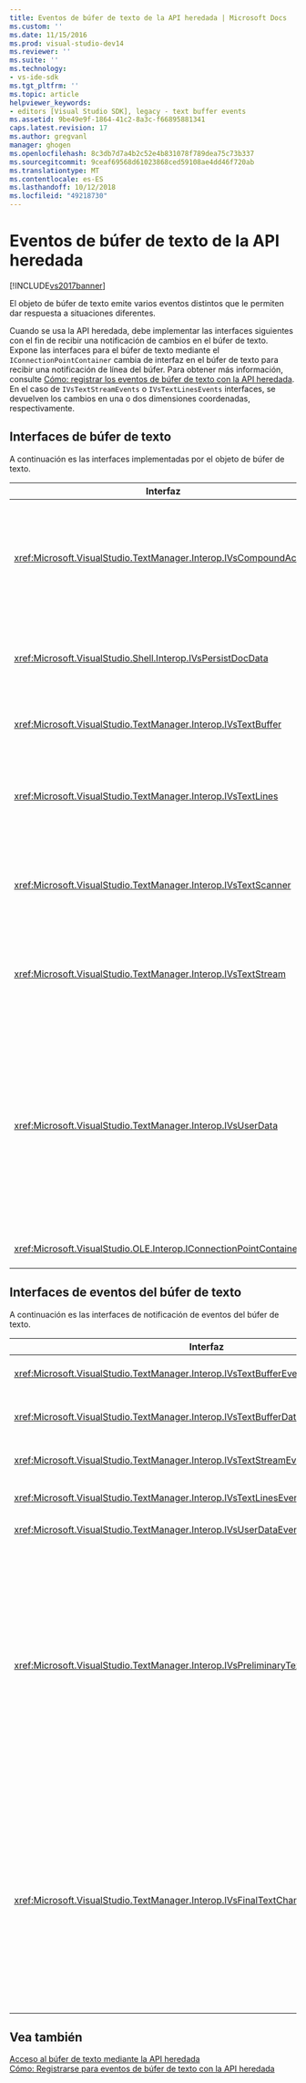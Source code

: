 ```yaml
---
title: Eventos de búfer de texto de la API heredada | Microsoft Docs
ms.custom: ''
ms.date: 11/15/2016
ms.prod: visual-studio-dev14
ms.reviewer: ''
ms.suite: ''
ms.technology:
- vs-ide-sdk
ms.tgt_pltfrm: ''
ms.topic: article
helpviewer_keywords:
- editors [Visual Studio SDK], legacy - text buffer events
ms.assetid: 9be49e9f-1864-41c2-8a3c-f66895881341
caps.latest.revision: 17
ms.author: gregvanl
manager: ghogen
ms.openlocfilehash: 8c3db7d7a4b2c52e4b831078f789dea75c73b337
ms.sourcegitcommit: 9ceaf69568d61023868ced59108ae4dd46f720ab
ms.translationtype: MT
ms.contentlocale: es-ES
ms.lasthandoff: 10/12/2018
ms.locfileid: "49218730"
---
```

# <a name="text-buffer-events-in-the-legacy-api"></a>Eventos de búfer de texto de la API heredada
[!INCLUDE[vs2017banner](../includes/vs2017banner.md)]

El objeto de búfer de texto emite varios eventos distintos que le permiten dar respuesta a situaciones diferentes.  
  
 Cuando se usa la API heredada, debe implementar las interfaces siguientes con el fin de recibir una notificación de cambios en el búfer de texto. Expone las interfaces para el búfer de texto mediante el `IConnectionPointContainer` cambia de interfaz en el búfer de texto para recibir una notificación de línea del búfer. Para obtener más información, consulte [Cómo: registrar los eventos de búfer de texto con la API heredada](../extensibility/how-to-register-for-text-buffer-events-with-the-legacy-api.md). En el caso de `IVsTextStreamEvents` o `IVsTextLinesEvents` interfaces, se devuelven los cambios en una o dos dimensiones coordenadas, respectivamente.  
  
## <a name="text-buffer-interfaces"></a>Interfaces de búfer de texto  
 A continuación es las interfaces implementadas por el objeto de búfer de texto.  
  
|Interfaz|Descripción|  
|---------------|-----------------|  
|<xref:Microsoft.VisualStudio.TextManager.Interop.IVsCompoundAction>|Permite la creación de acciones compuestas (es decir, las acciones que se agrupan en una unidad de deshacer y rehacer único).|  
|<xref:Microsoft.VisualStudio.Shell.Interop.IVsPersistDocData>|Habilita la persistencia de datos administrados por el búfer de texto del documento.|  
|<xref:Microsoft.VisualStudio.TextManager.Interop.IVsTextBuffer>|Proporciona servicios básicos; muchos clientes usan.|  
|<xref:Microsoft.VisualStudio.TextManager.Interop.IVsTextLines>|Proporciona de lectura y escritura mediante coordenadas bidimensionales. Se hereda de `IVsTextBuffer`.|  
|<xref:Microsoft.VisualStudio.TextManager.Interop.IVsTextScanner>|Rápido, proporciona acceso secuencial orientado a secuencias al texto en el búfer.|  
|<xref:Microsoft.VisualStudio.TextManager.Interop.IVsTextStream>|Proporciona de lectura y escritura mediante coordenadas unidimensionales. Se hereda de `IVsTextBuffer`.|  
|<xref:Microsoft.VisualStudio.TextManager.Interop.IVsUserData>|Proporciona acceso a una colección genérica de propiedades. La propiedad más importante es el nombre o el moniker del búfer. Puede almacenar sus propios datos aleatorios en el búfer con esta interfaz mediante la creación de un GUID y usarlo como clave.|  
|<xref:Microsoft.VisualStudio.OLE.Interop.IConnectionPointContainer>|Admite puntos de conexión para los eventos.|  
  
## <a name="text-buffer-event-interfaces"></a>Interfaces de eventos del búfer de texto  
 A continuación es las interfaces de notificación de eventos del búfer de texto.  
  
|Interfaz|Descripción|  
|---------------|-----------------|  
|<xref:Microsoft.VisualStudio.TextManager.Interop.IVsTextBufferEvents>|Notifica a los clientes cuando un nuevo servicio de lenguaje se asocia con un búfer de texto.|  
|<xref:Microsoft.VisualStudio.TextManager.Interop.IVsTextBufferDataEvents>|Notifica a los clientes cuando se inicializa un búfer de texto y cuando se realizan cambios a los datos en el búfer de texto.|  
|<xref:Microsoft.VisualStudio.TextManager.Interop.IVsTextStreamEvents>|Notifica a los clientes los cambios en el búfer de texto subyacente en coordenadas unidimensionales.|  
|<xref:Microsoft.VisualStudio.TextManager.Interop.IVsTextLinesEvents>|Notifica a los clientes los cambios en el búfer de texto subyacente en coordenadas bidimensionales.|  
|<xref:Microsoft.VisualStudio.TextManager.Interop.IVsUserDataEvents>|Notifica a los clientes los cambios a los datos de usuario.|  
|<xref:Microsoft.VisualStudio.TextManager.Interop.IVsPreliminaryTextChangeCommitEvents>|Notifica a los clientes del último gesto de confirmación para desencadenar el evento y proporciona el intervalo de texto cambiado. El `IVsPreliminaryTextChangeCommitEvents` interfaz no se activa en respuesta a deshacer o rehacer comandos. Los eventos se activan solo para los búferes que tienen un administrador de deshacer. `IVsPreliminaryTextChangeCommitEvents` se desencadena antes de otros eventos, como una lista descriptiva, con el fin de asegurarse de que los otros eventos no alteran el texto antes de confirmados los cambios. El VSPackage debe supervisar cualquiera el `IVsPreliminaryTextChangeCommitEvents` interfaz o `IVsFinalTextChangeCommitEvents` interfaz, pero no ambos.|  
|<xref:Microsoft.VisualStudio.TextManager.Interop.IVsFinalTextChangeCommitEvents>|Notifica a los clientes del último gesto de confirmación para desencadenar el evento y proporciona el intervalo de texto cambiado. El `IVsFinalTextChangeCommitEvents` interfaz no se activa en respuesta a deshacer o rehacer comandos. Los eventos se activan solo para los búferes que tienen un administrador de deshacer. `IVsFinalTextChangeCommitEvents` está pensado para su uso sólo por servicios de lenguaje u otros objetos que tienen control completo sobre la edición. El VSPackage debe supervisar cualquiera el `IVsPreliminaryTextChangeCommitEvents` interfaz o `IVsFinalTextChangeCommitEvents` interfaz, pero no ambos.|  
  
## <a name="see-also"></a>Vea también  
 [Acceso al búfer de texto mediante la API heredada](../extensibility/accessing-the-text-buffer-by-using-the-legacy-api.md)   
 [Cómo: Registrarse para eventos de búfer de texto con la API heredada](../extensibility/how-to-register-for-text-buffer-events-with-the-legacy-api.md)

